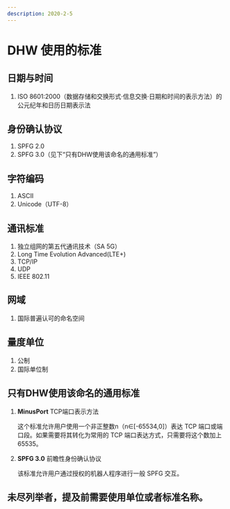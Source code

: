 ```yaml
---
description: 2020-2-5
---
```


# DHW 使用的标准

## 日期与时间

1. ISO 8601:2000（数据存储和交换形式·信息交换·日期和时间的表示方法）的公元纪年和日历日期表示法

## 身份确认协议

1. SPFG 2.0
2. SPFG 3.0（见下“只有DHW使用该命名的通用标准”）

## 字符编码

1. ASCII
2. Unicode（UTF-8）

## 通讯标准

1. 独立组网的第五代通讯技术（SA 5G）
2. Long Time Evolution Advanced(LTE+)
3. TCP/IP
4. UDP
5. IEEE 802.11

## 网域

1. 国际普遍认可的命名空间

## 量度单位

1. 公制
2. 国际单位制

## 只有DHW使用该命名的通用标准

1.  **MinusPort** TCP端口表示方法

    这个标准允许用户使用一个非正整数n（n∈\[-65534,0]）表达 TCP 端口或端口段。如果需要将其转化为常用的 TCP 端口表达方式，只需要将这个数加上 65535。
2.  **SPFG 3.0** 前瞻性身份确认协议

    该标准允许用户通过授权的机器人程序进行一般 SPFG 交互。

## 未尽列举者，提及前需要使用单位或者标准名称。
